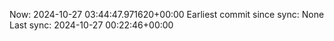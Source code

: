 Now: 2024-10-27 03:44:47.971620+00:00 Earliest commit since sync: None Last sync: 2024-10-27 00:22:46+00:00
